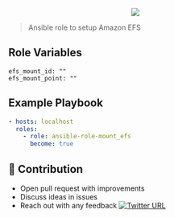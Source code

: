 <p align="center"><img src="https://i.imgur.com/mFCIQBj.png" /></p>

> Ansible role to setup Amazon EFS 

## Role Variables

```yamlex
efs_mount_id: ""
efs_mount_point: ""
```

## Example Playbook

```yaml
- hosts: localhost
  roles:
    - role: ansible-role-mount_efs
      become: true
```
## 👬 Contribution
- Open pull request with improvements
- Discuss ideas in issues
- Reach out with any feedback [![Twitter URL](https://img.shields.io/twitter/url/https/twitter.com/anmol_nagpal.svg?style=social&label=Follow%20%40anmol_nagpal)](https://twitter.com/anmol_nagpal)
